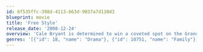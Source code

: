 ```yaml
---
id: 6f535ffc-398d-4113-b63d-9037a7d130d3
blueprint: movie
title: 'Free Style'
release_date: '2008-12-24'
overview: 'Cale Bryant is determined to win a coveted spot on the Grand National motocross racing team. With the support of his loving mother, precocious little sister and new girlfriend, Cale proves against all odds that he has the heart, the willpower and the courage never to give up on his dream.'
genres: '[{"id": 18, "name": "Drama"}, {"id": 10751, "name": "Family"}]'
---
```

